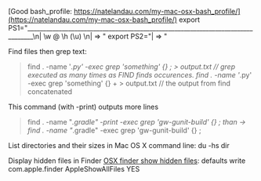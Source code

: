 [Good bash_profile: https://natelandau.com/my-mac-osx-bash_profile/](https://natelandau.com/my-mac-osx-bash_profile/)
    export PS1="________________________________________________________________________________\n| \w @ \h (\u) \n| => "
    export PS2="| => "
  
Find files then grep text:
>    find . -name '*.py' -exec grep 'something' {} \; > output.txt // grep executed as many times as FIND finds occurences.
>    find . -name '*.py' -exec grep 'something' {} \+ > output.txt // the output from find concatenated

This command (with -print) outputs more lines
> find . -name "*.gradle" -print -exec grep 'gw-gunit-build' {} \;
than
-> find . -name "*.gradle" -exec grep 'gw-gunit-build' {} \;

List directories and their sizes in Mac OS X command line:
    du -hs dir

Display hidden files in Finder
    [OSX finder show hidden files](https://ianlunn.co.uk/articles/quickly-showhide-hidden-files-mac-os-x-mavericks/):
        defaults write com.apple.finder AppleShowAllFiles YES
    
